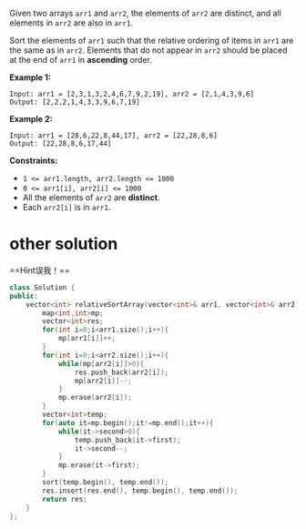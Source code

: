 Given two arrays `arr1` and `arr2`, the elements of `arr2` are distinct, and all elements in `arr2` are also in `arr1`.

Sort the elements of `arr1` such that the relative ordering of items in `arr1` are the same as in `arr2`. Elements that do not appear in `arr2` should be placed at the end of `arr1` in **ascending** order.

 

**Example 1:**

```
Input: arr1 = [2,3,1,3,2,4,6,7,9,2,19], arr2 = [2,1,4,3,9,6]
Output: [2,2,2,1,4,3,3,9,6,7,19]
```

**Example 2:**

```
Input: arr1 = [28,6,22,8,44,17], arr2 = [22,28,8,6]
Output: [22,28,8,6,17,44]
```

 

**Constraints:**

- `1 <= arr1.length, arr2.length <= 1000`
- `0 <= arr1[i], arr2[i] <= 1000`
- All the elements of `arr2` are **distinct**.
- Each `arr2[i]` is in `arr1`.

# other solution

==Hint误我！==

```C++
class Solution {
public:
    vector<int> relativeSortArray(vector<int>& arr1, vector<int>& arr2) {
        map<int,int>mp;
        vector<int>res;
        for(int i=0;i<arr1.size();i++){
            mp[arr1[i]]++;
        }
        for(int i=0;i<arr2.size();i++){
            while(mp[arr2[i]]>0){
                res.push_back(arr2[i]);
                mp[arr2[i]]--;
            }
            mp.erase(arr2[i]);
        }
        vector<int>temp;
        for(auto it=mp.begin();it!=mp.end();it++){
            while(it->second>0){
                temp.push_back(it->first);
                it->second--;
            }
            mp.erase(it->first);
        }
        sort(temp.begin(), temp.end());
        res.insert(res.end(), temp.begin(), temp.end());
        return res;
    }
};
```

